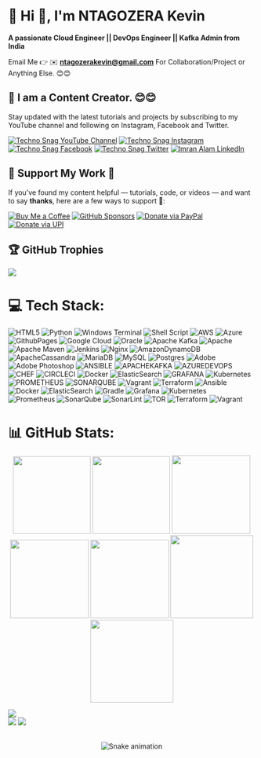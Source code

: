 # 💫 Hi 👋, I'm NTAGOZERA Kevin
**A passionate Cloud Engineer || DevOps Engineer || Kafka Admin from India**

Email Me 👉 ✉️ **ntagozerakevin@gmail.com** For Collaboration/Project or Anything Else. 😊😊

## 🔗 I am a Content Creator. 😊😊

Stay updated with the latest tutorials and projects by subscribing to my YouTube channel and following on Instagram, Facebook and Twitter.

[![Techno Snag YouTube Channel](https://img.shields.io/badge/YouTube-Techno%20Snag-red?logo=youtube&logoColor=white)](https://www.youtube.com/technosnag) [![Techno Snag Instagram](https://img.shields.io/badge/Instagram-Techno%20Snag-pink?logo=instagram&logoColor=white)](https://www.instagram.com/technosnag) [![Techno Snag Facebook](https://img.shields.io/badge/Facebook-Techno%20Snag-blue?logo=facebook&logoColor=white)](https://www.facebook.com/technosnag) [![Techno Snag Twitter](https://img.shields.io/badge/Twitter-Techno%20Snag-lightblue?logo=twitter&logoColor=white)](https://twitter.com/technosnag) [![Imran Alam LinkedIn](https://img.shields.io/badge/LinkedIn-Imran%20Alam-blue?logo=linkedin&logoColor=white)](https://www.linkedin.com/in/alamimran613)


## 💸 Support My Work 🤝	

If you’ve found my content helpful — tutorials, code, or videos — and want to say **thanks**, here are a few ways to support 💖:

[![Buy Me a Coffee](https://img.shields.io/badge/Buy%20Me%20a-Coffee-FFDD00?style=for-the-badge&logo=buy-me-a-coffee&logoColor=black)](https://www.buymeacoffee.com/technosnag)
[![GitHub Sponsors](https://img.shields.io/badge/Sponsor%20on-GitHub-24292F?style=for-the-badge&logo=github&logoColor=white)](https://github.com/sponsors/alamimran613/)
[![Donate via PayPal](https://img.shields.io/badge/Donate-PayPal-003087?style=for-the-badge&logo=paypal&logoColor=white)](https://paypal.me/imranalam)
[![Donate via UPI](https://img.shields.io/badge/Donate-UPI-4CAF50?style=for-the-badge&logo=googlepay&logoColor=white)](https://github.com/alamimran613/Donations/blob/main/README.md)

## 🏆 GitHub Trophies
![](https://github-profile-trophy.vercel.app/?username=alamimran613&theme=radical&no-frame=false&no-bg=false&margin-w=4)


# 💻 Tech Stack:
![HTML5](https://img.shields.io/badge/html5-%23E34F26.svg?style=for-the-badge&logo=html5&logoColor=white) ![Python](https://img.shields.io/badge/python-3670A0?style=for-the-badge&logo=python&logoColor=ffdd54) ![Windows Terminal](https://img.shields.io/badge/Windows%20Terminal-%234D4D4D.svg?style=for-the-badge&logo=windows-terminal&logoColor=white) ![Shell Script](https://img.shields.io/badge/shell_script-%23121011.svg?style=for-the-badge&logo=gnu-bash&logoColor=white) ![AWS](https://img.shields.io/badge/AWS-%23FF9900.svg?style=for-the-badge&logo=amazon-aws&logoColor=white) ![Azure](https://img.shields.io/badge/azure-%230072C6.svg?style=for-the-badge&logo=microsoftazure&logoColor=white) ![GithubPages](https://img.shields.io/badge/github%20pages-121013?style=for-the-badge&logo=github&logoColor=white) ![Google Cloud](https://img.shields.io/badge/GoogleCloud-%234285F4.svg?style=for-the-badge&logo=google-cloud&logoColor=white) ![Oracle](https://img.shields.io/badge/Oracle-F80000?style=for-the-badge&logo=oracle&logoColor=white) ![Apache Kafka](https://img.shields.io/badge/Apache%20Kafka-000?style=for-the-badge&logo=apachekafka) ![Apache](https://img.shields.io/badge/apache-%23D42029.svg?style=for-the-badge&logo=apache&logoColor=white) ![Apache Maven](https://img.shields.io/badge/Apache%20Maven-C71A36?style=for-the-badge&logo=Apache%20Maven&logoColor=white) ![Jenkins](https://img.shields.io/badge/jenkins-%232C5263.svg?style=for-the-badge&logo=jenkins&logoColor=white) ![Nginx](https://img.shields.io/badge/nginx-%23009639.svg?style=for-the-badge&logo=nginx&logoColor=white) ![AmazonDynamoDB](https://img.shields.io/badge/Amazon%20DynamoDB-4053D6?style=for-the-badge&logo=Amazon%20DynamoDB&logoColor=white) ![ApacheCassandra](https://img.shields.io/badge/cassandra-%231287B1.svg?style=for-the-badge&logo=apache-cassandra&logoColor=white) ![MariaDB](https://img.shields.io/badge/MariaDB-003545?style=for-the-badge&logo=mariadb&logoColor=white) ![MySQL](https://img.shields.io/badge/mysql-%2300000f.svg?style=for-the-badge&logo=mysql&logoColor=white) ![Postgres](https://img.shields.io/badge/postgres-%23316192.svg?style=for-the-badge&logo=postgresql&logoColor=white) ![Adobe](https://img.shields.io/badge/adobe-%23FF0000.svg?style=for-the-badge&logo=adobe&logoColor=white) ![Adobe Photoshop](https://img.shields.io/badge/adobe%20photoshop-%2331A8FF.svg?style=for-the-badge&logo=adobe%20photoshop&logoColor=white) ![ANSIBLE](https://img.shields.io/badge/ansible-%231A1918.svg?style=for-the-badge&logo=ansible&logoColor=white) ![APACHEKAFKA](https://img.shields.io/badge/apachekafka-231F20.svg?style=for-the-badge&logo=apachekafka&logoColor=white&color=%23231F20) ![AZUREDEVOPS](https://img.shields.io/badge/azuredevops-0078D7.svg?style=for-the-badge&logo=azuredevops&logoColor=white&color=%230078D7) ![CHEF](https://img.shields.io/badge/Chef-02303A.svg?style=for-the-badge&logo=Chef&logoColor=white&color=%23F09820) ![CIRCLECI](https://img.shields.io/badge/CIRCLECI-02303A.svg?style=for-the-badge&logo=CIRCLECI&logoColor=white&color=%23343434) ![Docker](https://img.shields.io/badge/docker-%230db7ed.svg?style=for-the-badge&logo=docker&logoColor=white) ![ElasticSearch](https://img.shields.io/badge/-ElasticSearch-005571?style=for-the-badge&logo=elasticsearch) ![GRAFANA](https://img.shields.io/badge/grafana-F46800.svg?style=for-the-badge&logo=grafana&logoColor=white&color=%23F46800) ![Kubernetes](https://img.shields.io/badge/kubernetes-%23326ce5.svg?style=for-the-badge&logo=kubernetes&logoColor=white) ![PROMETHEUS](https://img.shields.io/badge/prometheus-E6522C.svg?style=for-the-badge&logo=prometheus&logoColor=white&color=%23E6522C) ![SONARQUBE](https://img.shields.io/badge/sonarqube-4E9BCD.svg?style=for-the-badge&logo=sonarqube&logoColor=white&color=%234E9BCD) ![Vagrant](https://img.shields.io/badge/vagrant-%231563FF.svg?style=for-the-badge&logo=vagrant&logoColor=white) ![Terraform](https://img.shields.io/badge/terraform-%235835CC.svg?style=for-the-badge&logo=terraform&logoColor=white) ![Ansible](https://img.shields.io/badge/ansible-%231A1918.svg?style=for-the-badge&logo=ansible&logoColor=white) ![Docker](https://img.shields.io/badge/docker-%230db7ed.svg?style=for-the-badge&logo=docker&logoColor=white) ![ElasticSearch](https://img.shields.io/badge/-ElasticSearch-005571?style=for-the-badge&logo=elasticsearch) ![Gradle](https://img.shields.io/badge/Gradle-02303A.svg?style=for-the-badge&logo=Gradle&logoColor=white) ![Grafana](https://img.shields.io/badge/grafana-%23F46800.svg?style=for-the-badge&logo=grafana&logoColor=white) ![Kubernetes](https://img.shields.io/badge/kubernetes-%23326ce5.svg?style=for-the-badge&logo=kubernetes&logoColor=white) ![Prometheus](https://img.shields.io/badge/Prometheus-E6522C?style=for-the-badge&logo=Prometheus&logoColor=white) ![SonarQube](https://img.shields.io/badge/SonarQube-black?style=for-the-badge&logo=sonarqube&logoColor=4E9BCD) ![SonarLint](https://img.shields.io/badge/SonarLint-CB2029?style=for-the-badge&logo=SONARLINT&logoColor=white) ![TOR](https://img.shields.io/badge/tor-%237E4798.svg?style=for-the-badge&logo=tor-project&logoColor=white) ![Terraform](https://img.shields.io/badge/terraform-%235835CC.svg?style=for-the-badge&logo=terraform&logoColor=white) ![Vagrant](https://img.shields.io/badge/vagrant-%231563FF.svg?style=for-the-badge&logo=vagrant&logoColor=white)
# 📊 GitHub Stats:

<div align="center">

<img height="158em" src="https://github-profile-summary-cards.vercel.app/api/cards/profile-details?username=alamimran613&theme=radical">
<img height="158em" src="https://github-profile-summary-cards.vercel.app/api/cards/stats?username=alamimran613&theme=radical">
<img height="160em" src="https://github-profile-summary-cards.vercel.app/api/cards/repos-per-language?username=alamimran613&theme=radical">
<img height="160em" src="https://github-profile-summary-cards.vercel.app/api/cards/most-commit-language?username=alamimran613&theme=radical">
<img height="160em" src="https://github-profile-summary-cards.vercel.app/api/cards/productive-time?username=alamimran613&theme=radical&utcOffset=8">
<img height="169em" src="https://github-readme-stats.vercel.app/api?username=alamimran613&theme=radical&hide_border=false&include_all_commits=false&count_private=false">
<img height="169em" src="https://github-readme-streak-stats.herokuapp.com/?user=alamimran613&theme=radical">

</div>

![](https://github-readme-stats.vercel.app/api/top-langs/?username=alamimran613&theme=dark&hide_border=false&include_all_commits=true&count_private=true&layout=compact)<br>
![](https://github-readme-stats.vercel.app/api?username=alamimran613&theme=dark&hide_border=false&include_all_commits=true&count_private=true)
![](https://github-readme-streak-stats.herokuapp.com/?user=alamimran613&theme=dark&hide_border=false)



</div><br>
<!-- Snake Game Repo View -->

<div align="center">
  <img src="https://profile-readme-generator.com/assets/snake.svg" alt="Snake animation" />
</div>








<!-- Proudly created with GPRM ( https://gprm.itsvg.in ) -->
